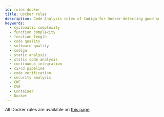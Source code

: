 ```yaml
---
id: rules-docker
title: Docker rules
description: Code Analysis rules of Codiga for Docker detecting good software practices, security and vulnerability issues. Available on GitHub, GitLab and Bitbucket.
keywords:
  - cyclomatic complexity
  - function complexity
  - function length
  - code quality
  - software quality
  - codiga
  - static analysis
  - static code analysis
  - continuous integration
  - ci/cd pipeline
  - code verification
  - security analysis
  - CWE
  - CVE
  - Container
  - Docker
---
```


All Docker rules are available on [this page](https://www.codiga.io/code-analysis/rules/docker/all/all/).
